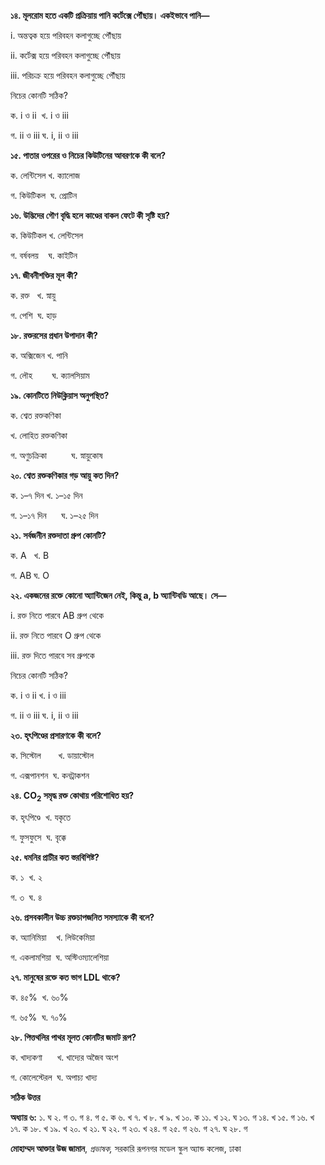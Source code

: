**১৪. মূলরোম হতে একটি প্রক্রিয়ায় পানি কর্টেক্সে পৌঁছায়। একইভাবে পানি—**

i\. অন্তত্বক হয়ে পরিবহন কলাগুচ্ছে পৌঁছায়

ii\. কর্টেক্স হয়ে পরিবহন কলাগুচ্ছে পৌঁছায়

iii\. পরিচক্র হয়ে পরিবহন কলাগুচ্ছে পৌঁছায়

নিচের কোনটি সঠিক?

ক. i ও ii  খ. i ও iii  

গ. ii ও iii ঘ. i, ii ও iii

**১৫. পাতার ওপরের ও নিচের কিউটিনের আবরণকে কী বলে?**

ক. লেন্টিসেল খ. ক্যালোজ

গ. কিউটিকল  ঘ. প্রোটিন

**১৬. উদ্ভিদের গৌণ বৃদ্ধি হলে কাণ্ডের বাকল ফেটে কী সৃষ্টি হয়?**

ক. কিউটিকল খ. লেন্টিসেল

গ. বর্ষবলয়    ঘ. কাইটিন

**১৭. জীবনীশক্তির মূল কী?**

ক. রক্ত   খ. স্নায়ু

গ. পেশি  ঘ. হাড়

**১৮. রক্তরসের প্রধান উপাদান কী?**

ক. অক্সিজেন খ. পানি

গ. লৌহ        ঘ. ক্যালসিয়াম

**১৯. কোনটিতে নিউক্লিয়াস অনুপস্থিত?**

ক. শ্বেত রক্তকণিকা  

খ. লোহিত রক্তকণিকা

গ. অণুচক্রিকা          ঘ. স্নায়ুকোষ

**২০. শ্বেত রক্তকণিকার গড় আয়ু কত দিন?**

ক. ১–৭ দিন খ. ১–১৫ দিন

গ. ১–১৭ দিন      ঘ. ১–২৫ দিন

**২১. সর্বজনীন রক্তদাতা গ্রুপ কোনটি?**

ক. A   খ. B

গ. AB ঘ. O

**২২. একজনের রক্তে কোনো অ্যান্টিজেন নেই, কিন্তু a, b অ্যান্টিবডি আছে। সে—**

i\. রক্ত নিতে পারবে AB গ্রুপ থেকে

ii\. রক্ত নিতে পারবে O গ্রুপ থেকে

iii\. রক্ত দিতে পারবে সব গ্রুপকে

নিচের কোনটি সঠিক?

ক. i ও ii খ. i ও iii 

গ. ii ও iii ঘ. i, ii ও iii

**২৩. হৃৎপিণ্ডের প্রসারণকে কী বলে?**

ক. সিস্টোল       খ. ডায়াস্টোল

গ. এক্সপানশন  ঘ. কনট্রাকশন

**২৪. CO<sub>2</sub> সমৃদ্ধ রক্ত কোথায় পরিশোধিত হয়?**

ক. হৃৎপিণ্ডে  খ. যকৃতে

গ. ফুসফুসে  ঘ. বৃক্কে

**২৫. ধমনির প্রাচীর কত স্তরবিশিষ্ট?**

ক. ১  খ. ২

গ. ৩  ঘ. ৪

**২৬. প্রসবকালীন উচ্চ রক্তচাপজনিত সমস্যাকে কী বলে?**

ক. অ্যানিমিয়া    খ. লিউকেমিয়া

গ. একলামশিয়া  ঘ. অস্টিওম্যালেশিয়া

**২৭. মানুষের রক্তে কত ভাগ LDL থাকে?**

ক. ৪৫%  খ. ৬০%  

গ. ৬৫%  ঘ. ৭০%  

**২৮. পিত্তথলির পাথর মূলত কোনটির জমাট রূপ?**

ক. খাদ্যকণা      খ. খাদ্যের অজৈব অংশ

গ. কোলেস্টেরল  ঘ. অপাচ্য খাদ্য

**সঠিক উত্তর**

**অধ্যায় ৬:** ১. ঘ ২. গ ৩. গ ৪. গ ৫. ক ৬. খ ৭. খ ৮. খ ৯. খ ১০. ক ১১. খ ১২. ঘ ১৩. গ ১৪. খ ১৫. গ ১৬. খ ১৭. ক ১৮. খ ১৯. খ ২০. খ ২১. ঘ ২২. গ ২৩. খ ২৪. গ ২৫. গ ২৬. গ ২৭. ঘ ২৮. গ

**মোহাম্মদ আক্তার উজ জামান**, *প্রভাষক,* সরকারি রূপনগর মডেল স্কুল অ্যান্ড কলেজ, ঢাকা
